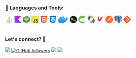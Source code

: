 ### 🚀 Languages and Tools:</summary>

<p align="left">
<img height="25" src="https://github.com/chrpistori/chrpistori/blob/main/svg_logos/java-icon.svg" title="Java" alt="Java" /></code>
<img width="25" height="25" src="https://github.com/chrpistori/chrpistori/blob/main/svg_logos/kotlin_logo.png" title="Kotlin" alt="Kotlin" /></code>
<img height="25" src="https://github.com/chrpistori/chrpistori/blob/main/svg_logos/nodejs.png" title="Node JS" alt="Node JS">
<img width="25" height="25" src="https://github.com/chrpistori/chrpistori/blob/main/svg_logos/javascript-original.svg" title="JavaScript" alt="JavaScript" />
<img width="25" height="25" src="https://github.com/chrpistori/chrpistori/blob/main/svg_logos/html_logo.png" title="HTML" alt="HTML" />
<img width="25" height="25" src="https://github.com/chrpistori/chrpistori/blob/main/svg_logos/css_logo.png" title="CSS" alt="CSS" />
<img height="25" src="https://github.com/chrpistori/chrpistori/blob/main/svg_logos/docker_logo.svg" title="Docker" alt="Docker" />
<img height="25" src="https://github.com/chrpistori/chrpistori/blob/main/svg_logos/terminal.png" title="Terminal" alt="Terminal">
<img width="25" height="25" src="https://github.com/chrpistori/chrpistori/blob/main/svg_logos/springio-icon.svg" title="Spring" alt="Spring" /></code>
<img width="25" height="25" src="https://github.com/chrpistori/chrpistori/blob/main/svg_logos/hibernate-icon.svg" title="Hibernate" alt="Hibernate" /></code>
<img width="25" height="25" src="https://github.com/chrpistori/chrpistori/blob/main/svg_logos/file_type_maven.svg" title="Apache Maven" alt="Apache Maven" /></code>
<img width="25" height="25" src="https://github.com/chrpistori/chrpistori/blob/main/svg_logos/getpostman-icon.svg" title="Postman" alt="Postman" /></code>
<img width="25" height="25" src="https://github.com/chrpistori/chrpistori/blob/main/svg_logos/postgresql-icon.svg" title="Postgres SQL" alt="Postgres SQL"/></code>
<img height="25" src="https://github.com/chrpistori/chrpistori/blob/main/svg_logos/git-original.svg" title="GIT" alt="GIT">
</p>

#

### Let's connect? 🤝

<p align="left">

<a href="https://linkedin.com/in/chrpistori/"><img src="https://img.shields.io/badge/-LinkedIn-0077B5?style=flat&logo=Linkedin&logoColor=white"/></a>
[![GitHub followers](https://img.shields.io/github/followers/chrpistori.svg?style=social&label=Follow)](https://github.com/chrpistori?tab=followers)
<a href="https://hub.docker.com/u/leandrocgsi/"><img src="https://img.shields.io/badge/DockerHub-leandrocgsi-blue"/></a>
<a href="https://stackoverflow.com/users/4784591/leandro-costa">
    <img src="https://img.shields.io/badge/Stack%20Overflow-31-F47F24">
</a>

</p>